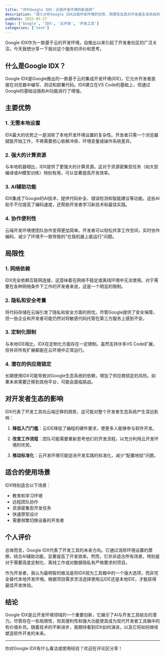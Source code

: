 ```yaml
---
title: "评价Google IDX：云端开发环境的新选择"
description: "深入分析Google IDX云端开发环境的优势、局限性及其对开发者生态系统的影响"
pubDate: 2025-05-27
tags: ['Google', 'IDX', '云开发', '开发工具']
categories: ['tech']
---
```



Google IDX作为一款基于云的开发环境，自推出以来引起了开发者社区的广泛关注。今天我想分享一下我对这个服务的评价和思考。

## 什么是Google IDX？

Google IDX是Google推出的一款基于云的集成开发环境(IDE)，它允许开发者直接在浏览器中编写、测试和部署代码。IDX建立在VS Code的基础上，但通过Google的基础设施和AI功能进行了增强。

## 主要优势

### 1. 无需本地设置

IDX最大的优势之一是消除了本地开发环境设置的复杂性。开发者只需一个浏览器就能开始工作，不再需要担心依赖冲突、环境变量或操作系统差异。

### 2. 强大的计算资源

与本地机器相比，IDX提供了更强大的计算资源。这对于资源密集型任务（如大型编译或AI模型训练）特别有用，可以显著提高开发效率。

### 3. AI辅助功能

IDX集成了Google的AI技术，提供代码补全、错误检测和智能建议等功能。这些AI助手不仅提高了编码速度，还帮助开发者学习新技术和最佳实践。

### 4. 协作便利性

云端开发环境使团队协作变得更加简单。开发者可以轻松共享工作空间，实时协作编码，减少了环境不一致导致的"在我机器上能运行"问题。

## 局限性

### 1. 网络依赖

IDX完全依赖互联网连接，这意味着在网络不稳定或离线环境中无法使用。对于需要在各种网络条件下工作的开发者来说，这是一个明显的限制。

### 2. 隐私和安全考量

将代码存储在云端引发了隐私和安全方面的担忧。尽管Google提供了安全保障，但一些企业和开发者可能仍然对将敏感代码托管在第三方服务上感到不安。

### 3. 定制化限制

与本地IDE相比，IDX在定制化方面存在一定限制。虽然支持许多VS Code扩展，但并非所有扩展都能在云环境中正常运行。

### 4. 潜在的供应商锁定

长期使用IDX可能导致对Google生态系统的依赖，增加了供应商锁定的风险。如果未来需要迁移到其他平台，可能会面临挑战。

## 对开发者生态的影响

IDX代表了开发工具向云端迁移的趋势，这可能对整个开发者生态系统产生深远影响：

1. **降低入门门槛**：云IDE降低了编程的硬件要求，使更多人能够参与软件开发。

2. **改变工作流程**：团队可能需要重新思考他们的开发流程，以充分利用云开发环境的优势。

3. **推动标准化**：云开发环境可能促进开发实践的标准化，减少"配置地狱"问题。

## 适合的使用场景

IDX特别适合以下场景：

- 教育和学习环境
- 远程团队协作
- 资源密集型开发任务
- 快速原型设计
- 需要频繁切换设备的开发者

## 个人评价

总体而言，Google IDX代表了开发工具的未来方向。它通过消除环境设置的摩擦，结合AI辅助功能，显著提高了开发效率。然而，它并非适合所有场景，特别是对于需要高度定制化、离线工作或对数据隐私有严格要求的项目。

作为开发者，我认为最明智的做法是将IDX视为工具箱中的一个强大选项，而非完全替代本地开发环境。根据项目需求灵活选择使用云IDE还是本地IDE，才能获得最佳开发体验。

## 结论

Google IDX是云开发环境领域的一个重要创新，它展示了AI与开发工具结合的潜力。尽管存在一些局限性，但其便利性和强大功能使其成为现代开发者工具箱中的有价值补充。随着技术的不断进步，我期待看到IDX如何演进，以及它将如何继续塑造软件开发的未来。

---

你对Google IDX有什么看法或使用经验？欢迎在评论区分享！

